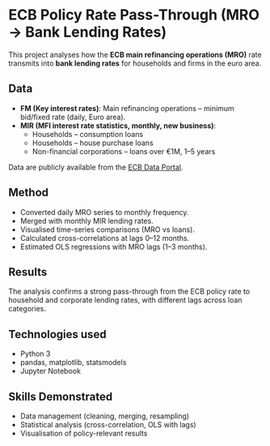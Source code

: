 # ECB Policy Rate Pass-Through (MRO → Bank Lending Rates)

This project analyses how the **ECB main refinancing operations (MRO)** rate transmits into **bank lending rates** for households and firms in the euro area.

## Data
- **FM (Key interest rates)**: Main refinancing operations – minimum bid/fixed rate (daily, Euro area).
- **MIR (MFI interest rate statistics, monthly, new business)**:
  - Households – consumption loans
  - Households – house purchase loans
  - Non-financial corporations – loans over €1M, 1–5 years

Data are publicly available from the [ECB Data Portal](https://data.ecb.europa.eu).

## Method
- Converted daily MRO series to monthly frequency.
- Merged with monthly MIR lending rates.
- Visualised time-series comparisons (MRO vs loans).
- Calculated cross-correlations at lags 0–12 months.
- Estimated OLS regressions with MRO lags (1–3 months).

## Results
The analysis confirms a strong pass-through from the ECB policy rate to household and corporate lending rates, with different lags across loan categories.

## Technologies used
- Python 3
- pandas, matplotlib, statsmodels
- Jupyter Notebook

## Skills Demonstrated
- Data management (cleaning, merging, resampling)
- Statistical analysis (cross-correlation, OLS with lags)
- Visualisation of policy-relevant results
